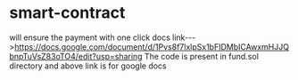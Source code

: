 # smart-contract
will ensure the payment with one click             docs link--->https://docs.google.com/document/d/1Pvs8f7lxlpSx1bFIDMbICAwxmHJJQbnpTuVsZ83oTO4/edit?usp=sharing 
The code is present in fund.sol directory and above link is for google docs
